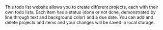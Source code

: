 This todo list website allows you to create different projects, each with their own todo lists.
Each item has a status (done or not done, demonstrated by line through text and background color) and a due date.
You can add and delete projects and items and your changes will be saved in local storage.